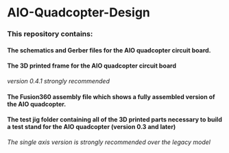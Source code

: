 # AIO-Quadcopter-Design

### This repository contains:

#### The schematics and Gerber files for the AIO quadcopter circuit board.

#### The 3D printed frame for the AIO quadcopter circuit board 
*version 0.4.1 strongly recommended*

#### The Fusion360 assembly file which shows a fully assembled version of the AIO quadcopter.

#### The test jig folder containing all of the 3D printed parts necessary to build a test stand for the AIO quadcopter (version 0.3 and later) 
*The single axis version is strongly recommended over the legacy model*



